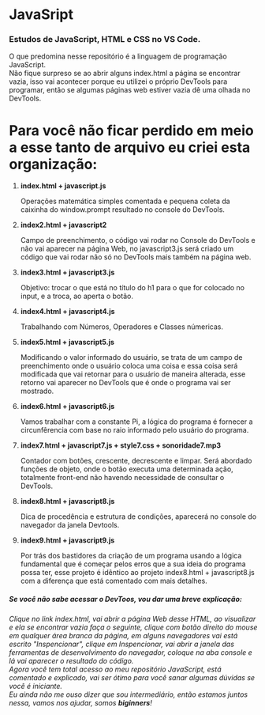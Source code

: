 # JavaSript
 <h3>Estudos de JavaScript, HTML e CSS no VS Code.</h3>
 O que predomina nesse repositório é a linguagem de programação JavaScript.<br>
 Não fique surpreso se ao abrir alguns index.html a página se encontrar vazia, isso vai acontecer porque eu utilizei o próprio DevTools para programar, então se algumas páginas web estiver vazia dê uma olhada no DevTools.<br>
 <h1>Para você não ficar perdido em meio a esse tanto de arquivo eu criei esta organização:</h1>
 
<ol>
  <li>
    <strong>index.html + javascript.js</strong>
    <p>Operações matemática simples comentada e pequena coleta da caixinha do window.prompt resultado no console do DevTools.</p>
  </li>
  <li>
    <strong>index2.html + javascript2</strong>
    <p>Campo de preenchimento, o código vai rodar no Console do DevTools e não vai aparecer na página Web, no javascript3.js será criado um código que vai rodar não só no DevTools mais também na página web.</p>
  </li>
  <li>
    <strong>index3.html + javascript3.js</strong>
    <p>Objetivo: trocar o que está no título do h1 para o que for colocado no input, e a troca, ao aperta o botão.</p>
  </li>
  <li>
    <strong>index4.html + javascript4.js</strong>
    <p>Trabalhando com Números, Operadores e Classes númericas.</p>
  </li>
  <li>
    <strong>index5.html + javascript5.js</strong>
    <p>Modificando o valor informado do usuário, se trata de um campo de preenchimento onde o usuário coloca uma coisa e essa coisa será modificada que vai retornar para o usuário de maneira alterada, esse retorno vai aparecer no DevTools que é onde o programa vai ser mostrado.</p>
  </li>
  <li>
    <strong>index6.html + javascript6.js</strong>
    <p>Vamos trabalhar com a constante Pi, a lógica do programa é fornecer a circunfêrencia com base no raio informado pelo usuário do programa.</p>
  </li>
  <li>
    <strong>index7.html + javascript7.js + style7.css + sonoridade7.mp3</strong>
    <p>Contador com botões, crescente, decrescente e limpar. Será abordado funções de objeto, onde o botão executa uma determinada ação, totalmente front-end não havendo necessidade de consultar o DevTools.</p>
  </li>
  <li>
    <strong>index8.html + javascript8.js</strong>
    <p>Dica de procedência e estrutura de condições, aparecerá no console do navegador da janela Devtools.</p>
  </li>
  <li>
    <strong>index9.html + javascript9.js</strong>
    <p>Por trás dos bastidores da criação de um programa usando a lógica fundamental que é começar pelos erros que a sua ideia do programa possa ter, esse projeto é idêntico ao projeto index8.html + javascript8.js com a diferença que está comentado com mais detalhes.</p>
  </li>
</ol>

 
 <h5>Se você não sabe acessar o DevToos, vou dar uma breve explicação:</h5> <p><i>Clique no link index.html, vai abrir a página Web desse HTML, ao visualizar e ela se encontrar vazia faça o seguinte, clique com botão direito do mouse em qualquer área branca da página, em alguns navegadores vai está escrito "Inspencionar", clique em Inspencionar, vai abrir a janela das ferramentas de desenvolvimento do navegador, coloque na aba console e lá vai aparecer o resultado do código.<br>
 Agora você tem total acesso ao meu repositório JavaScript, está comentado e explicado, vai ser ótimo para você sanar algumas dúvidas se você é iniciante.<br>
 Eu ainda não me ouso dizer que sou intermediário, então estamos juntos nessa, vamos nos ajudar, somos <strong>biginners</strong>!</i></p>




